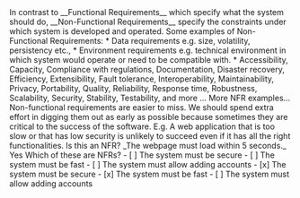<seg id="def-NFR" title="Non Functional Requirements"> 
In contrast to __Functional Requirements__ which specify what the system should do, 
__Non-Functional Requirements__ specify the constraints under which system is developed and operated. 
</seg>

<seg id="def-examples" title="NFR examples"> 
Some examples of Non-Functional Requirements:
* Data requirements e.g. size, volatility, persistency etc., 
* Environment requirements e.g. technical environment in which system would operate or need to be compatible with. 
* Accessibility, Capacity, Compliance with regulations, Documentation, Disaster recovery, Efficiency, Extensibility, 
  Fault tolerance, Interoperability, Maintainability, Privacy, Portability, Quality, Reliability, 
  Response time, Robustness, Scalability, Security, Stability, Testability, and more ...
</seg>

<seg id="level5-more-examples" title="More examples">
More NFR examples...  
</seg>  

<seg id="level4-importance" title="Why NFRs are Important?">
Non-functional requirements are easier to miss. We should spend extra effort in digging them out as early as possible 
because sometimes they are critical to the success of the software. 
E.g. A web application that is too slow or that has low security is unlikely to succeed even if it has all the 
right functionalities.   
</seg>

<seg id="level2-question-peformance" title="Is this an NFR?">
<question>Is this an NFR? _The webpage must load within 5 seconds._
<answer>Yes</answer>
</question>
</seg>

<seg id="level3-question-pick" title="Which ones are NFRs?">
<question>Which of these are NFRs?
- [ ] The system must be secure
- [ ] The system must be fast
- [ ] The system must allow adding accounts
<answer>
- [x] The system must be secure
- [x] The system must be fast
- [ ] The system must allow adding accounts
</answer>
</question>
</seg>